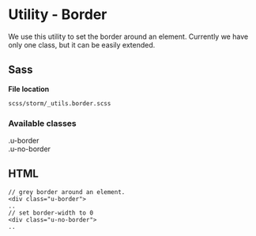 # Utility - Border

We use this utility to set the border around an element. Currently we have only one class, but it can be easily extended.

## Sass

**File location**

``` 
scss/storm/_utils.border.scss
```

### Available classes

.u-border  
.u-no-border 

## HTML

``` 
// grey border around an element.
<div class="u-border">
..
// set border-width to 0
<div class="u-no-border">
..

```
